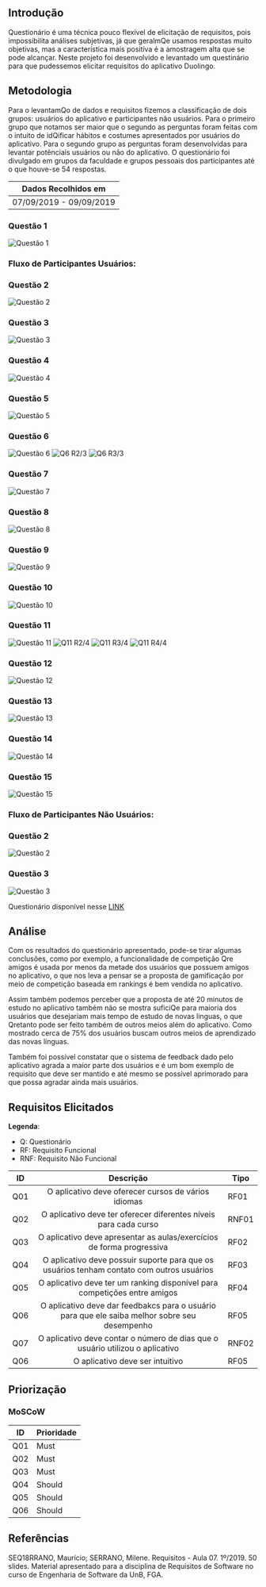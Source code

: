 ## Introdução

Questionário é uma técnica pouco flexível de elicitação de requisitos, pois impossibilita análises subjetivas, já que geralmQe usamos respostas muito objetivas, mas a caracteristica mais positíva é a amostragem alta que se pode alcançar. Neste projeto foi desenvolvido e levantado um questinário para que pudessemos elicitar requisitos do aplicativo Duolingo.

## Metodologia

Para o levantamQo de dados e requisitos fizemos a classificação de dois grupos: usuários do aplicativo e participantes não usuários. Para o primeiro grupo que notamos ser maior que o segundo as perguntas foram feitas com o intuito de idQificar hábitos e costumes apresentados por usuários do aplicativo. Para o segundo grupo as perguntas foram desenvolvidas para levantar potênciais usuários ou não do aplicativo. O questionário foi divulgado em grupos da faculdade e grupos pessoais dos participantes até o que houve-se 54 respostas.

| Dados Recolhidos em |
|-----------------|
| 07/09/2019 - 09/09/2019 |

### Questão 1
![Questão 1](https://i.imgur.com/scdZVi3.png)

### Fluxo de Participantes Usuários:

### Questão 2
![Questão 2](https://i.imgur.com/JR10kJO.png)

### Questão 3 
![Questão 3](https://i.imgur.com/J3LVMtw.png)

### Questão 4
![Questão 4](https://i.imgur.com/lbvwN2i.png)

### Questão 5
![Questão 5](https://i.imgur.com/oRXhEQl.png)

### Questão 6
![Questão 6](https://i.imgur.com/dm9StEH.png)
![Q6 R2/3](https://i.imgur.com/aUusTbs.png) ![Q6 R3/3](https://i.imgur.com/m9gDr5h.png)

### Questão 7
![Questão 7](https://i.imgur.com/pQfvNCa.png)

### Questão 8
![Questão 8](https://i.imgur.com/pQfvNCa.png)

### Questão 9
![Questão 9](https://i.imgur.com/Vcw8DfJ.png)

### Questão 10
![Questão 10](https://i.imgur.com/r4LSyOt.png)

### Questão 11
![Questão 11](https://i.imgur.com/wk46oQU.png)
![Q11 R2/4](https://i.imgur.com/50Whz0s.png) ![Q11 R3/4](https://i.imgur.com/CkWAjUd.png) ![Q11 R4/4](https://i.imgur.com/E7mVRmw.png)

### Questão 12
![Questão 12](https://i.imgur.com/tWtwzIr.png)

### Questão 13
![Questão 13](https://i.imgur.com/xFBYYdD.png)

### Questão 14
![Questão 14](https://i.imgur.com/e8mH0yk.png)

### Questão 15
![Questão 15](https://i.imgur.com/oAI9456.png)

### Fluxo de Participantes Não Usuários:

### Questão 2
![Questão 2](https://i.imgur.com/splBW6B.png)

### Questão 3
![Questão 3](https://i.imgur.com/OTg9jHR.png)

Questionário disponível nesse [LINK](https://forms.gle/rmCoUst9obQ5tCSC9)

## Análise

Com os resultados do questionário apresentado, pode-se tirar algumas conclusões, como por exemplo, a funcionalidade de competição Qre amigos é usada por menos da metade dos usuários que possuem amigos no aplicativo, o que nos leva a pensar se a proposta de gamificação por meio de competição baseada em rankings é bem vendida no aplicativo.

Assim também podemos perceber que a proposta de até 20 minutos de estudo no aplicativo também não se mostra suficiQe para maioria dos usuários que desejariam mais tempo de estudo de novas linguas, o que Qretanto pode ser feito também de outros meios além do aplicativo. Como mostrado cerca de 75% dos usuários buscam outros meios de aprendizado das novas línguas.

Também foi possível constatar que o sistema de feedback dado pelo aplicativo agrada a maior parte dos usuários e é um bom exemplo de requisito que deve ser mantido e até mesmo se possível aprimorado para que possa agradar ainda mais usuários.

## Requisitos Elicitados

**Legenda**:

* Q: Questionário
* RF: Requisito Funcional
* RNF: Requisito Não Funcional

| ID    | Descrição                | Tipo |
| ----  |:------------------------:| ---- |
| Q01  | O aplicativo deve oferecer cursos de vários idiomas | RF01 |
| Q02  | O aplicativo deve ter oferecer diferentes níveis para cada curso | RNF01 |
| Q03  | O aplicativo deve apresentar as aulas/exercícios de forma progressiva | RF02 |
| Q04  | O aplicativo deve possuir suporte para que os usuários tenham contato com outros usuários | RF03 | 
| Q05  | O aplicativo deve ter um ranking disponível para competições entre amigos | RF04 |
| Q06  | O aplicativo deve dar feedbakcs para o usuário para que ele saiba melhor sobre seu desempenho | RF05 |
| Q07  | O aplicativo deve contar o número de dias que o usuário utilizou o aplicativo | RNF02 |
| Q06  | O aplicativo deve ser intuitivo | RF05 |

## Priorização

### MoSCoW

| ID | Prioridade |
|----|------------|
| Q01  | Must |
| Q02  | Must |
| Q03  | Must |
| Q04  | Should |
| Q05  | Should |
| Q06  | Should |


## Referências

SEQ18RRANO, Maurício; SERRANO, Milene. Requisitos - Aula 07. 1º/2019. 50 slides. Material apresentado para a disciplina de Requisitos de Software no curso de Engenharia de Software da UnB, FGA.
